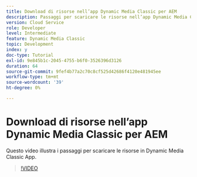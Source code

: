 ```yaml
---
title: Download di risorse nell’app Dynamic Media Classic per AEM
description: Passaggi per scaricare le risorse nell’app Dynamic Media Classic
version: Cloud Service
role: Developer
level: Intermediate
feature: Dynamic Media Classic
topic: Development
index: y
doc-type: Tutorial
exl-id: 9e845b1c-2045-4755-b6f0-3526396d3126
duration: 64
source-git-commit: 9fef4b77a2c70c8cf525d42686f4120e481945ee
workflow-type: tm+mt
source-wordcount: '39'
ht-degree: 0%

---
```


# Download di risorse nell’app Dynamic Media Classic per AEM

Questo video illustra i passaggi per scaricare le risorse in Dynamic Media Classic App.

>[!VIDEO](https://video.tv.adobe.com/v/335458?quality=12&learn=on)
